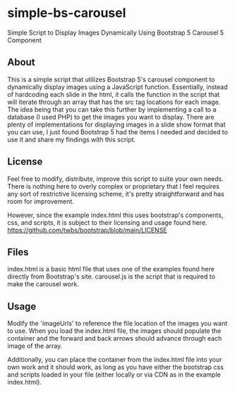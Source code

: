 # simple-bs-carousel
Simple Script to Display Images Dynamically Using Bootstrap 5 Carousel 5 Component

## About

This is a simple script that utilizes Bootstrap 5's carousel component to dynamically display images using a JavaScript function. Essentially, instead of hardcoding each slide in the html, it calls the function in the script that will iterate through an array that has the src tag locations for each image. The idea being that you can take this further by implementing a call to a database (I used PHP) to get the images you want to display. There are plenty of implementations for displaying images in a slide show format that you can use, I just found Bootstrap 5 had the items I needed and decided to use it and share my findings with this script. 

## License

Feel free to modify, distribute, improve this script to suite your own needs. There is nothing here to overly complex or proprietary that I feel requires any sort of restrictive licensing scheme, it's pretty straightforward and has room for improvement. 

However, since the example index.html this uses bootstrap's components, css, and scripts, it is subject to their licensing and usage found here. https://github.com/twbs/bootstrap/blob/main/LICENSE


## Files

index.html is a basic html file that uses one of the examples found here directly from Bootstrap's site. 
carousel.js is the script that is required to make the carousel work. 

## Usage

Modify the 'imageUrls' to reference the file location of the images you want to use. When you load the index.html file, the images should populate the container and the forward and back arrows should advance through each image of the array. 

Additionally, you can place the container from the index.html file into your own work and it should work, as long as you have either the bootstrap css and scripts loaded in your file (either locally or via CDN as in the example index.html).
